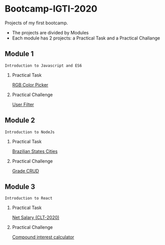 # Bootcamp-IGTI-2020
Projects of my first bootcamp.

* The projects are divided by Modules 
* Each module has 2 projects: a Practical Task and a Practical Challange


## Module 1
```
Introduction to Javascript and ES6
```
1. Practical Task

    [RGB Color Picker](https://github.com/JavelFreitas/Bootcamp-IGTI-2020/tree/master/Module_01/RGBColorPicker)

2. Practical Challenge

    [User Filter](https://github.com/JavelFreitas/Bootcamp-IGTI-2020/tree/master/Module_01/UserFilter)


## Module 2
```
Introduction to NodeJs
```
1. Practical Task

    [Brazilian States Cities](https://github.com/JavelFreitas/Bootcamp-IGTI-2020/tree/master/Module_02/BrazilianStatesCities)

2. Practical Challenge

    [Grade CRUD](https://github.com/JavelFreitas/practical-challenge-module2-IGTI)

## Module 3
```
Introduction to React
```
1. Practical Task

    [Net Salary (CLT-2020)](https://github.com/JavelFreitas/practical-task-module3-IGTI)

2. Practical Challenge

    [Compound interest calculator](https://github.com/JavelFreitas/practical-challange-module3-IGTI)